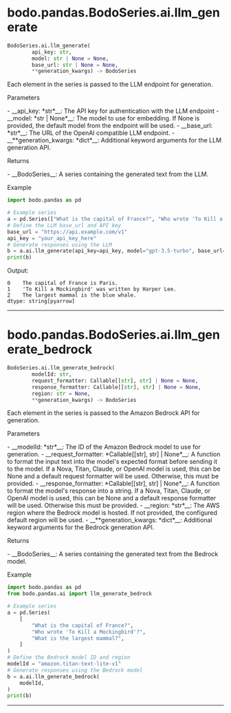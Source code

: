 # bodo.pandas.BodoSeries.ai.llm_generate

```py
BodoSeries.ai.llm_generate(
        api_key: str,
        model: str | None = None,
        base_url: str | None = None,
        **generation_kwargs) -> BodoSeries
```

Each element in the series is passed to the LLM endpoint for generation.

<p class="api-header">Parameters</p>
- __api_key: *str*__: The API key for authentication with the LLM endpoint
- __model: *str | None*__: The model to use for embedding. If None is provided, the default model from the endpoint will be used.
- __base_url: *str*__: The URL of the OpenAI compatible LLM endpoint.
- __**generation_kwargs: *dict*__: Additional keyword arguments for the LLM generation API.
<p class="api-header">Returns</p>
- __BodoSeries__: A series containing the generated text from the LLM.
<p class="api-header">Example</p>

```py
import bodo.pandas as pd

# Example series
a = pd.Series(["What is the capital of France?", "Who wrote 'To Kill a Mockingbird'?", "What is the largest mammal?"])
# Define the LLM base_url and API key
base_url = "https://api.example.com/v1"
api_key = "your_api_key_here"
# Generate responses using the LLM
b = a.ai.llm_generate(api_key=api_key, model="gpt-3.5-turbo", base_url=base_url, max_tokens=50)
print(b)
```

Output:
```
0    The capital of France is Paris.
1    'To Kill a Mockingbird' was written by Harper Lee.
2    The largest mammal is the blue whale.
dtype: string[pyarrow]
```

---

# bodo.pandas.BodoSeries.ai.llm_generate_bedrock

```py
BodoSeries.ai.llm_generate_bedrock(
        modelId: str,
        request_formatter: Callable[[str], str] | None = None,
        response_formatter: Callable[[str], str] | None = None,
        region: str = None,
        **generation_kwargs) -> BodoSeries
```

Each element in the series is passed to the Amazon Bedrock API for generation.

<p class="api-header">Parameters</p>
- __modelId: *str*__: The ID of the Amazon Bedrock model to use for generation.
- __request_formatter: *Callable[[str], str] | None*__: A function to
    format the input text into the model's expected format before sending it to the model. If a Nova, Titan, Claude, or OpenAI model is used, this can be None and a default request formatter will be used. Otherwise, this must be provided.
- __response_formatter: *Callable[[str], str] | None*__: A function to
    format the model's response into a string. If a Nova, Titan, Claude, or OpenAI model is used, this can be None and a default response formatter will be used. Otherwise
    this must be provided.
- __region: *str*__: The AWS region where the Bedrock model is hosted. If not provided, the configured default region will be used.
- __**generation_kwargs: *dict*__: Additional keyword arguments for the Bedrock generation API.
<p class="api-header">Returns</p>
- __BodoSeries__: A series containing the generated text from the Bedrock model.

<p class="api-header">Example</p>

```py
import bodo.pandas as pd
from bodo.pandas.ai import llm_generate_bedrock

# Example series
a = pd.Series(
    [
        "What is the capital of France?",
        "Who wrote 'To Kill a Mockingbird'?",
        "What is the largest mammal?",
    ]
)
# Define the Bedrock model ID and region
modelId = "amazon.titan-text-lite-v1"
# Generate responses using the Bedrock model
b = a.ai.llm_generate_bedrock(
    modelId,
)
print(b)
```

---
